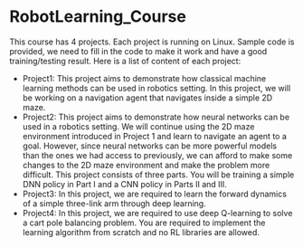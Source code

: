 # RobotLearning_Course
This course has 4 projects. Each project is running on Linux.
Sample code is provided, we need to fill in the code to make it work and have a good training/testing result.
Here is a list of content of each project:
- Project1: This project aims to demonstrate how classical machine learning methods can be used in robotics setting. In this project, we will be working on a navigation agent that navigates inside a simple 2D maze.
- Project2: This project aims to demonstrate how neural networks can be used in a robotics setting. We will continue using the 2D maze environment introduced in Project 1 and learn to navigate an agent to a goal. However, since neural networks can be more powerful models than the ones we had access to previously, we can afford to make some changes to the 2D maze environment and make the problem more difficult.  This project consists of three parts. You will be training a simple DNN policy in Part I and a CNN policy in Parts II and III.
- Project3: In this project, we are required to learn the forward dynamics of a simple three-link arm through deep learning. 
- Project4: In this project, we are required to use deep Q-learning to solve a cart pole balancing problem. You are required to implement the learning algorithm from scratch and no RL libraries are allowed.
